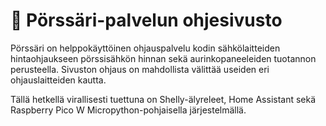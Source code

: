 # 👋 Pörssäri-palvelun ohjesivusto

Pörssäri on helppokäyttöinen ohjauspalvelu kodin sähkölaitteiden hintaohjaukseen pörssisähkön hinnan sekä aurinkopaneeleiden tuotannon perusteella. Sivuston ohjaus on mahdollista välittää useiden eri ohjauslaitteiden kautta.&#x20;

Tällä hetkellä virallisesti tuettuna on Shelly-älyreleet, Home Assistant sekä Raspberry Pico W Micropython-pohjaisella järjestelmällä.
